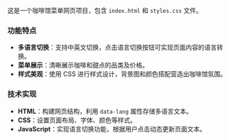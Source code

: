 这是一个咖啡馆菜单网页项目，包含 `index.html` 和 `styles.css` 文件。

### 功能特点

- **多语言切换**：支持中英文切换，点击语言切换按钮可实现页面内容的语言转换。
- **菜单展示**：清晰展示咖啡和甜点的品类及价格。
- **样式美观**：使用 CSS 进行样式设计，背景图和颜色搭配营造出咖啡馆氛围。

### 技术实现

- **HTML**：构建网页结构，利用 `data-lang` 属性存储多语言文本。
- **CSS**：设置页面布局、字体、颜色等样式。
- **JavaScript**：实现语言切换功能，根据用户点击动态更新页面文本。